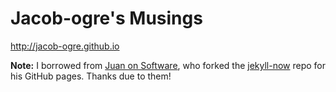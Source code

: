 # Jacob-ogre's Musings

http://jacob-ogre.github.io

**Note:** I borrowed from [Juan on Software](https://github.com/juanonsoftware/juanonsoftware.github.io), who forked the [jekyll-now](https://github.com/barryclark/jekyll-now) repo for his GitHub pages. Thanks due to them!

